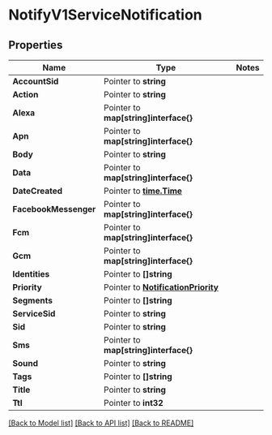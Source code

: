 # NotifyV1ServiceNotification

## Properties
Name | Type | Notes
------------ | ------------- | -------------
**AccountSid** | Pointer to **string** | 
**Action** | Pointer to **string** | 
**Alexa** | Pointer to **map[string]interface{}** | 
**Apn** | Pointer to **map[string]interface{}** | 
**Body** | Pointer to **string** | 
**Data** | Pointer to **map[string]interface{}** | 
**DateCreated** | Pointer to [**time.Time**](time.Time.md) | 
**FacebookMessenger** | Pointer to **map[string]interface{}** | 
**Fcm** | Pointer to **map[string]interface{}** | 
**Gcm** | Pointer to **map[string]interface{}** | 
**Identities** | Pointer to **[]string** | 
**Priority** | Pointer to [**NotificationPriority**](notification_priority.md) | 
**Segments** | Pointer to **[]string** | 
**ServiceSid** | Pointer to **string** | 
**Sid** | Pointer to **string** | 
**Sms** | Pointer to **map[string]interface{}** | 
**Sound** | Pointer to **string** | 
**Tags** | Pointer to **[]string** | 
**Title** | Pointer to **string** | 
**Ttl** | Pointer to **int32** | 

[[Back to Model list]](../README.md#documentation-for-models) [[Back to API list]](../README.md#documentation-for-api-endpoints) [[Back to README]](../README.md)


